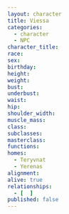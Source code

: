 ```yaml
---
layout: character
title: Viessa
categories:
  - character
  - NPC
character_title: 
race: 
sex: 
birthday: 
height: 
weight: 
bust: 
underbust:
waist: 
hip: 
shoulder_width: 
muscle_mass: 
class:
subclasses:
masterclass:
functions:
homes:
  - Teryvnat
  - Yerenas
alignment: 
alive: true
relationships:
  - [  ]
published: false
---
```


<!--more-->
